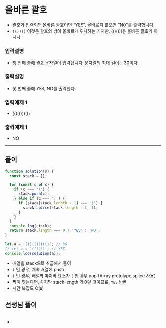 # 올바른 괄호

- 괄호가 입력되면 올바른 괄호이면 “YES", 올바르지 않으면 ”NO"를 출력합니다.
- `(())()` 이것은 괄호의 쌍이 올바르게 위치하는 거지만, (()()))은 올바른 괄호가 아니다.

### 입력설명

- 첫 번째 줄에 괄호 문자열이 입력됩니다. 문자열의 최대 길이는 30이다.

### 출력설명

- 첫 번째 줄에 YES, NO를 출력한다.

### 입력예제 1

- (()(()))(()

### 출력예제 1

- NO

---

## 풀이

```js
function solution(s) {
  const stack = [];

  for (const c of s) {
    if (c === '(') {
      stack.push(c);
    } else if (c === ')') {
      if (stack[stack.length - 1] === '(') {
        stack.splice(stack.length - 1, 1);
      }
    }
  }
  console.log(stack);
  return stack.length === 0 ? 'YES' : 'NO';
}

let a = '(()(()))(()'; // NO
// let a = '(())()'; // YES
console.log(solution(a));
```

- 배열을 stack으로 취급해서 풀이
- `(` 인 경우, 계속 배열에 push
- `)` 인 경우, 배열의 마지막 요소가 `(` 인 경우 pop (Array.prototype.splice 사용)
- 짝이 맞는다면, 마지막 stack length 가 0일 것이므로, `YES` 반환
- 시간 복잡도 O(n)

## 선생님 풀이

```js

```

-
